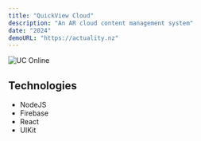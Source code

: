 ```yaml
---
title: "QuickView Cloud"
description: "An AR cloud content management system"
date: "2024"
demoURL: "https://actuality.nz"
---
```


![UC Online](/content/quickview.png)

## Technologies
- NodeJS
- Firebase
- React
- UIKit
